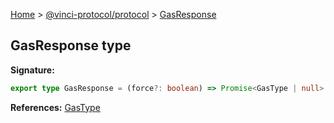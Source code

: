 [Home](./index.md) &gt; [@vinci-protocol/protocol](./protocol.md) &gt; [GasResponse](./protocol.gasresponse.md)

## GasResponse type

<b>Signature:</b>

```typescript
export type GasResponse = (force?: boolean) => Promise<GasType | null>
```

<b>References:</b> [GasType](./protocol.gastype.md)
